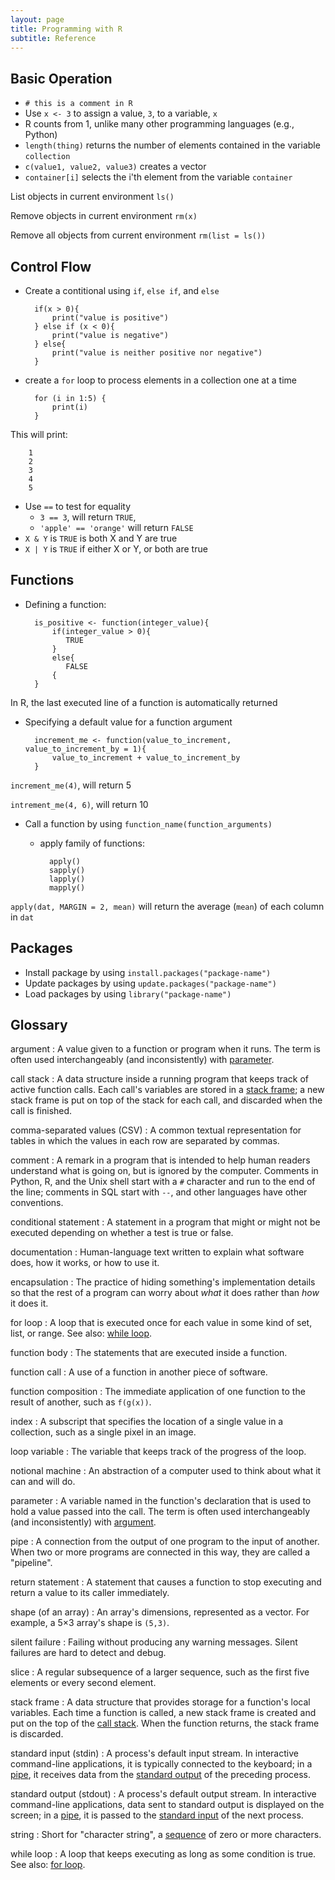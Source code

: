 ```yaml
---
layout: page
title: Programming with R
subtitle: Reference
---
```


## Basic Operation

- `# this is a comment in R`
- Use `x <- 3` to assign a value, `3`,  to a variable, `x`
- R counts from 1, unlike many other programming languages (e.g., Python)
- `length(thing)` returns the number of elements contained in the variable
  `collection`
- `c(value1, value2, value3)` creates a vector
- `container[i]` selects the i'th element from the variable `container`

List objects in current environment
`ls()`

Remove objects in current environment
`rm(x)`

Remove all objects from current environment
`rm(list = ls())`

## Control Flow

- Create a contitional using `if`, `else if`, and `else`

		if(x > 0){
			print("value is positive")
		} else if (x < 0){
			print("value is negative")
		} else{
			print("value is neither positive nor negative")
		}

- create a `for` loop to process elements in a collection one at a time

		for (i in 1:5) {
			print(i)
		}

This will print:

		1
		2
		3
		4
		5


- Use `==` to test for equality
  - `3 == 3`, will return `TRUE`,
  - `'apple' == 'orange'` will return `FALSE`
- `X & Y` is `TRUE` is both X and Y are true
- `X | Y` is `TRUE` if either X or Y, or both are true

## Functions

- Defining a function:

		is_positive <- function(integer_value){
			if(integer_value > 0){
			   TRUE
			} 
			else{
			   FALSE
			{
		}

In R, the last executed line of a function is automatically returned

- Specifying a default value for a function argument

		increment_me <- function(value_to_increment, value_to_increment_by = 1){
			value_to_increment + value_to_increment_by
		}

`increment_me(4)`, will return 5

`intrement_me(4, 6)`, will return 10

- Call a function by using `function_name(function_arguments)`

	- apply family of functions:

			apply()
			sapply()
			lapply()
			mapply()

`apply(dat, MARGIN = 2, mean)`
will return the average (`mean`) of each column in `dat`

## Packages
- Install package by using `install.packages("package-name")`
- Update packages by using `update.packages("package-name")`
- Load packages by using `library("package-name")`

## Glossary

argument
:   A value given to a function or program when it runs. The term is often used interchangeably (and inconsistently) with [parameter](#parameter).

call stack
:   A data structure inside a running program that keeps track of active function calls. Each call's variables are stored in a [stack frame](#stack-frame); a new stack frame is put on top of the stack for each call, and discarded when the call is finished.

comma-separated values (CSV)
:   A common textual representation for tables in which the values in each row are separated by commas.

comment
:   A remark in a program that is intended to help human readers understand what is going on, but is ignored by the computer. Comments in Python, R, and the Unix shell start with a `#` character and run to the end of the line; comments in SQL start with `--`, and other languages have other conventions.

conditional statement
:   A statement in a program that might or might not be executed depending on whether a test is true or false.

documentation
:   Human-language text written to explain what software does, how it works, or how to use it.

encapsulation
:   The practice of hiding something's implementation details so that the rest of a program can worry about *what* it does rather than *how* it does it.

for loop
:   A loop that is executed once for each value in some kind of set, list, or range. See also: [while loop](#while-loop).

function body
:   The statements that are executed inside a function.

function call
:   A use of a function in another piece of software.

function composition
:   The immediate application of one function to the result of another, such as `f(g(x))`.

index
:   A subscript that specifies the location of a single value in a collection, such as a single pixel in an image.

loop variable
:   The variable that keeps track of the progress of the loop.

notional machine
:   An abstraction of a computer used to think about what it can and will do.

parameter
:   A variable named in the function's declaration that is used to hold a value passed into the call. The term is often used interchangeably (and inconsistently) with [argument](#argument).

pipe
:   A connection from the output of one program to the input of another. When two or more programs are connected in this way, they are called a "pipeline".

return statement
:   A statement that causes a function to stop executing and return a value to its caller immediately.

shape (of an array)
:   An array's dimensions, represented as a vector. For example, a 5&times;3 array's shape is `(5,3)`.

silent failure
:   Failing without producing any warning messages. Silent failures are hard to detect and debug.

slice
:   A regular subsequence of a larger sequence, such as the first five elements or every second element.

stack frame
:   A data structure that provides storage for a function's local variables. Each time a function is called, a new stack frame is created and put on the top of the [call stack](#call-stack). When the function returns, the stack frame is discarded.

standard input (stdin)
:   A process's default input stream. In interactive command-line applications, it is typically connected to the keyboard; in a [pipe](#pipe), it receives data from the [standard output](#standard-output) of the preceding process.

standard output (stdout)
:   A process's default output stream. In interactive command-line applications, data sent to standard output is displayed on the screen; in a [pipe](#pipe), it is passed to the [standard input](#standard-input) of the next process.

string
:   Short for "character string", a [sequence](#sequence) of zero or more characters.

while loop
:   A loop that keeps executing as long as some condition is true. See also: [for loop](#for-loop).
